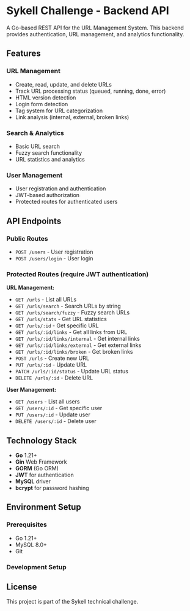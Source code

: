 # Sykell Challenge - Backend API

A Go-based REST API for the URL Management System. This backend provides authentication, URL management, and analytics functionality.

## Features

### URL Management
- Create, read, update, and delete URLs
- Track URL processing status (queued, running, done, error)
- HTML version detection
- Login form detection
- Tag system for URL categorization
- Link analysis (internal, external, broken links)

### Search & Analytics
- Basic URL search
- Fuzzy search functionality
- URL statistics and analytics

### User Management
- User registration and authentication
- JWT-based authorization
- Protected routes for authenticated users

## API Endpoints

### Public Routes
- `POST /users` - User registration
- `POST /users/login` - User login

### Protected Routes (require JWT authentication)

**URL Management:**
- `GET /urls` - List all URLs
- `GET /urls/search` - Search URLs by string
- `GET /urls/search/fuzzy` - Fuzzy search URLs
- `GET /urls/stats` - Get URL statistics
- `GET /urls/:id` - Get specific URL
- `GET /urls/:id/links` - Get all links from URL
- `GET /urls/:id/links/internal` - Get internal links
- `GET /urls/:id/links/external` - Get external links
- `GET /urls/:id/links/broken` - Get broken links
- `POST /urls` - Create new URL
- `PUT /urls/:id` - Update URL
- `PATCH /urls/:id/status` - Update URL status
- `DELETE /urls/:id` - Delete URL

**User Management:**
- `GET /users` - List all users
- `GET /users/:id` - Get specific user
- `PUT /users/:id` - Update user
- `DELETE /users/:id` - Delete user

## Technology Stack

- **Go** 1.21+
- **Gin** Web Framework
- **GORM** (Go ORM)
- **JWT** for authentication
- **MySQL** driver
- **bcrypt** for password hashing

## Environment Setup

### Prerequisites

- Go 1.21+
- MySQL 8.0+
- Git

### Development Setup

## License

This project is part of the Sykell technical challenge.
